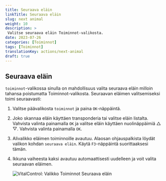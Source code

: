 ```yaml
---
title: Seuraava eläin
linkTitle: Seuraava eläin
slug: next animal
weight: 10
description: >
 Valitse seuraava eläin Toiminnot-valikosta.
date: 2023-07-26
categories: [Toiminnot]
tags: [Toiminnot]
translationKey: actions/next-animal
draft: true
---
```

## Seuraava eläin

`toiminnot`-valikossa sinulla on mahdollisuus valita seuraava eläin milloin tahansa poistumatta Toiminnot-valikosta. Seuraavan eläimen valitsemiseksi toimi seuraavasti:

1. Valitse päävalikosta `toiminnot` ja paina `OK`-näppäintä.

2. Joko skannaa eläin käyttäen transponderia tai valitse eläin listalta. Vahvista valinta painamalla `OK` ja valitse eläin käyttäen nuolinäppäimiä △ ▽. Vahvista valinta painamalla `OK`.

3. Alivalikko eläimen toiminnoille avautuu. Alaosan ohjauspalkista löydät valikon kohdan `seuraava eläin`. Käytä `F3`-näppäintä suorittaaksesi tämän.

4. Ikkuna vaiheesta kaksi avautuu automaattisesti uudelleen ja voit valita seuraavan eläimen.

    ![VitalControl: Valikko Toiminnot Seuraava eläin](../images/nextanimal.png "Valitse seuraava eläin")
    
